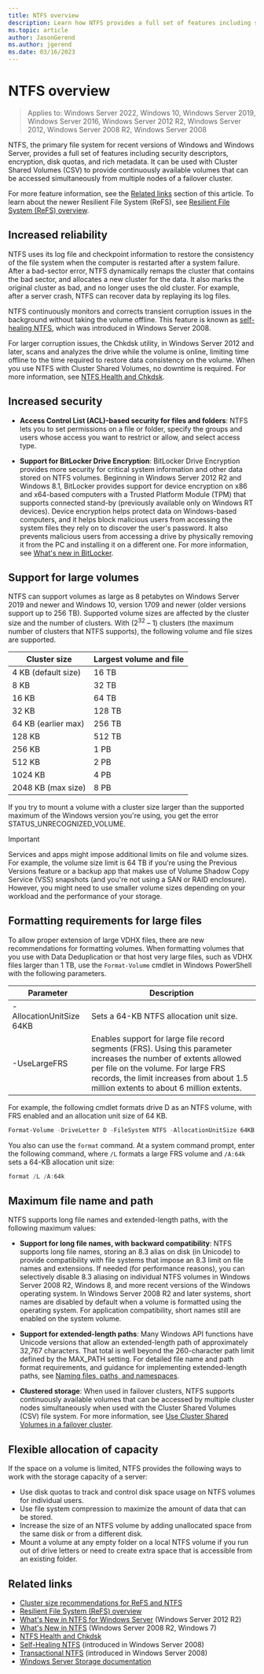 ```yaml
---
title: NTFS overview
description: Learn how NTFS provides a full set of features including security descriptors, encryption, disk quotas, and rich metadata.
ms.topic: article
author: JasonGerend
ms.author: jgerend
ms.date: 03/16/2023
---
```


# NTFS overview

> Applies to: Windows Server 2022, Windows 10, Windows Server 2019, Windows Server 2016, Windows Server 2012 R2, Windows Server 2012, Windows Server 2008 R2, Windows Server 2008

NTFS, the primary file system for recent versions of Windows and Windows Server, provides a full set of features including security descriptors, encryption, disk quotas, and rich metadata. It can be used with Cluster Shared Volumes (CSV) to provide continuously available volumes that can be accessed simultaneously from multiple nodes of a failover cluster.

For more feature information, see the [Related links](#related-links) section of this article. To learn about the newer Resilient File System (ReFS), see [Resilient File System (ReFS) overview](../refs/refs-overview.md).

## Increased reliability

NTFS uses its log file and checkpoint information to restore the consistency of the file system when the computer is restarted after a system failure. After a bad-sector error, NTFS dynamically remaps the cluster that contains the bad sector, and allocates a new cluster for the data. It also marks the original cluster as bad, and no longer uses the old cluster. For example, after a server crash, NTFS can recover data by replaying its log files.

NTFS continuously monitors and corrects transient corruption issues in the background without taking the volume offline. This feature is known as [self-healing NTFS](/previous-versions/windows/it-pro/windows-server-2008-r2-and-2008/cc771388(v=ws.10)), which was introduced in Windows Server 2008.

For larger corruption issues, the Chkdsk utility, in Windows Server 2012 and later, scans and analyzes the drive while the volume is online, limiting time offline to the time required to restore data consistency on the volume. When you use NTFS with Cluster Shared Volumes, no downtime is required. For more information, see [NTFS Health and Chkdsk](/previous-versions/windows/it-pro/windows-server-2012-r2-and-2012/hh831536(v%3dws.11)).

## Increased security

- **Access Control List (ACL)-based security for files and folders**: NTFS lets you to set permissions on a file or folder, specify the groups and users whose access you want to restrict or allow, and select access type.

- **Support for BitLocker Drive Encryption**: BitLocker Drive Encryption provides more security for critical system information and other data stored on NTFS volumes. Beginning in Windows Server 2012 R2 and Windows 8.1, BitLocker provides support for device encryption on x86 and x64-based computers with a Trusted Platform Module (TPM) that supports connected stand-by (previously available only on Windows RT devices). Device encryption helps protect data on Windows-based computers, and it helps block malicious users from accessing the system files they rely on to discover the user's password. It also prevents malicious users from accessing a drive by physically removing it from the PC and installing it on a different one. For more information, see [What's new in BitLocker](/previous-versions/windows/it-pro/windows-server-2012-r2-and-2012/dn306081(v%3dws.11)).

## Support for large volumes

NTFS can support volumes as large as 8 petabytes on Windows Server 2019 and newer and Windows 10, version 1709 and newer (older versions support up to 256 TB). Supported volume sizes are affected by the cluster size and the number of clusters. With (2<sup>32</sup> – 1) clusters (the maximum number of clusters that NTFS supports), the following volume and file sizes are supported.

  | Cluster size         | Largest volume and file |
  | -------------------  | -------------- |
  | 4 KB (default size)  | 16 TB          |
  | 8 KB                 | 32 TB          |
  | 16 KB                | 64 TB          |
  | 32 KB                | 128 TB         |
  | 64 KB (earlier max)  | 256 TB         |
  | 128 KB               | 512 TB         |
  | 256 KB               | 1 PB           |
  | 512 KB               | 2 PB           |
  | 1024 KB              | 4 PB           |
  | 2048 KB (max size)   | 8 PB           |

If you try to mount a volume with a cluster size larger than the supported maximum of the Windows version you're using, you get the error STATUS_UNRECOGNIZED_VOLUME.

> [!IMPORTANT]
> Services and apps might impose additional limits on file and volume sizes. For example, the volume size limit is 64 TB if you're using the Previous Versions feature or a backup app that makes use of Volume Shadow Copy Service (VSS) snapshots (and you're not using a SAN or RAID enclosure). However, you might need to use smaller volume sizes depending on your workload and the performance of your storage.

## Formatting requirements for large files

To allow proper extension of large VDHX files, there are new recommendations for formatting volumes. When formatting volumes that you use with Data Deduplication or that host very large files, such as VDHX files larger than 1 TB, use the `Format-Volume` cmdlet in Windows PowerShell with the following parameters.

|Parameter|Description|
|---|---|
|-AllocationUnitSize 64KB|Sets a 64-KB NTFS allocation unit size.|
|-UseLargeFRS|Enables support for large file record segments (FRS). Using this parameter increases the number of extents allowed per file on the volume. For large FRS records, the limit increases from about 1.5 million extents to about 6 million extents.|

For example, the following cmdlet formats drive D as an NTFS volume, with FRS enabled and an allocation unit size of 64 KB.

```PowerShell
Format-Volume -DriveLetter D -FileSystem NTFS -AllocationUnitSize 64KB -UseLargeFRS
```

You also can use the `format` command. At a system command prompt, enter the following command, where `/L` formats a large FRS volume and `/A:64k` sets a 64-KB allocation unit size:

```PowerShell
format /L /A:64k
```

## Maximum file name and path

NTFS supports long file names and extended-length paths, with the following maximum values:

- **Support for long file names, with backward compatibility**: NTFS supports long file names, storing an 8.3 alias on disk (in Unicode) to provide compatibility with file systems that impose an 8.3 limit on file names and extensions. If needed (for performance reasons), you can selectively disable 8.3 aliasing on individual NTFS volumes in Windows Server 2008 R2, Windows 8, and more recent versions of the Windows operating system.
  In Windows Server 2008 R2 and later systems, short names are disabled by default when a volume is formatted using the operating system. For application compatibility, short names still are enabled on the system volume.

- **Support for extended-length paths**: Many Windows API functions have Unicode versions that allow an extended-length path of approximately 32,767 characters. That total is well beyond the 260-character path limit defined by the MAX\_PATH setting. For detailed file name and path format requirements, and guidance for implementing extended-length paths, see [Naming files, paths, and namespaces](/windows/win32/fileio/naming-a-file).

- **Clustered storage**: When used in failover clusters, NTFS supports continuously available volumes that can be accessed by multiple cluster nodes simultaneously when used with the Cluster Shared Volumes (CSV) file system. For more information, see [Use Cluster Shared Volumes in a failover cluster](../../failover-clustering/failover-cluster-csvs.md).

## Flexible allocation of capacity

If the space on a volume is limited, NTFS provides the following ways to work with the storage capacity of a server:

- Use disk quotas to track and control disk space usage on NTFS volumes for individual users.
- Use file system compression to maximize the amount of data that can be stored.
- Increase the size of an NTFS volume by adding unallocated space from the same disk or from a different disk.
- Mount a volume at any empty folder on a local NTFS volume if you run out of drive letters or need to create extra space that is accessible from an existing folder.

## Related links

- [Cluster size recommendations for ReFS and NTFS](https://techcommunity.microsoft.com/t5/Storage-at-Microsoft/Cluster-size-recommendations-for-ReFS-and-NTFS/ba-p/425960)
- [Resilient File System (ReFS) overview](../refs/refs-overview.md)
- [What's New in NTFS for Windows Server](/previous-versions/windows/it-pro/windows-server-2012-r2-and-2012/dn466520(v%3dws.11)) (Windows Server 2012 R2)
- [What's New in NTFS](/previous-versions/windows/it-pro/windows-server-2008-r2-and-2008/ff383236(v=ws.10)) (Windows Server 2008 R2, Windows 7)
- [NTFS Health and Chkdsk](/previous-versions/windows/it-pro/windows-server-2012-r2-and-2012/hh831536(v%3dws.11))
- [Self-Healing NTFS](/previous-versions/windows/it-pro/windows-server-2008-r2-and-2008/cc771388(v=ws.10)) (introduced in Windows Server 2008)
- [Transactional NTFS](/previous-versions/windows/it-pro/windows-server-2008-r2-and-2008/cc730726(v%3dws.10)) (introduced in Windows Server 2008)
- [Windows Server Storage documentation](../storage.yml)
